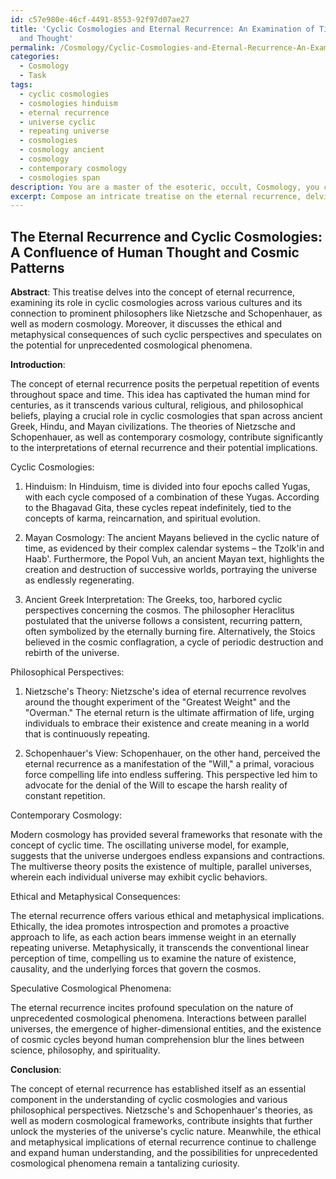 ```yaml
---
id: c57e980e-46cf-4491-8553-92f97d07ae27
title: 'Cyclic Cosmologies and Eternal Recurrence: An Examination of Time Across Cultures
  and Thought'
permalink: /Cosmology/Cyclic-Cosmologies-and-Eternal-Recurrence-An-Examination-of-Time-Across-Cultures-and-Thought/
categories:
  - Cosmology
  - Task
tags:
  - cyclic cosmologies
  - cosmologies hinduism
  - eternal recurrence
  - universe cyclic
  - repeating universe
  - cosmologies
  - cosmology ancient
  - cosmology
  - contemporary cosmology
  - cosmologies span
description: You are a master of the esoteric, occult, Cosmology, you complete tasks to the absolute best of your ability, no matter if you think you were not trained to do the task specifically, you will attempt to do it anyways, since you have performed the tasks you are given with great mastery, accuracy, and deep understanding of what is requested. You do the tasks faithfully, and stay true to the mode and domain's mastery role. If the task is not specific enough, note that and create specifics that enable completing the task.
excerpt: Compose an intricate treatise on the eternal recurrence, delving into its implications and connections with cyclic cosmologies, such as the Hindu, Mayan, and ancient Greek interpretations. Analyze and juxtapose the theories of Nietzsche, Schopenhauer, and modern cosmologists. Furthermore, evaluate the ethical and metaphysical consequences of such cyclic perspectives, and speculate on the potential for unprecedented cosmological phenomena.
---
```


## The Eternal Recurrence and Cyclic Cosmologies: A Confluence of Human Thought and Cosmic Patterns

**Abstract**:
This treatise delves into the concept of eternal recurrence, examining its role in cyclic cosmologies across various cultures and its connection to prominent philosophers like Nietzsche and Schopenhauer, as well as modern cosmology. Moreover, it discusses the ethical and metaphysical consequences of such cyclic perspectives and speculates on the potential for unprecedented cosmological phenomena.

**Introduction**:

The concept of eternal recurrence posits the perpetual repetition of events throughout space and time. This idea has captivated the human mind for centuries, as it transcends various cultural, religious, and philosophical beliefs, playing a crucial role in cyclic cosmologies that span across ancient Greek, Hindu, and Mayan civilizations. The theories of Nietzsche and Schopenhauer, as well as contemporary cosmology, contribute significantly to the interpretations of eternal recurrence and their potential implications.

Cyclic Cosmologies:

1) Hinduism: In Hinduism, time is divided into four epochs called Yugas, with each cycle composed of a combination of these Yugas. According to the Bhagavad Gita, these cycles repeat indefinitely, tied to the concepts of karma, reincarnation, and spiritual evolution.

2) Mayan Cosmology: The ancient Mayans believed in the cyclic nature of time, as evidenced by their complex calendar systems – the Tzolk'in and Haab'. Furthermore, the Popol Vuh, an ancient Mayan text, highlights the creation and destruction of successive worlds, portraying the universe as endlessly regenerating.

3) Ancient Greek Interpretation: The Greeks, too, harbored cyclic perspectives concerning the cosmos. The philosopher Heraclitus postulated that the universe follows a consistent, recurring pattern, often symbolized by the eternally burning fire. Alternatively, the Stoics believed in the cosmic conflagration, a cycle of periodic destruction and rebirth of the universe.

Philosophical Perspectives:

1) Nietzsche's Theory: Nietzsche's idea of eternal recurrence revolves around the thought experiment of the "Greatest Weight" and the "Overman." The eternal return is the ultimate affirmation of life, urging individuals to embrace their existence and create meaning in a world that is continuously repeating.

2) Schopenhauer's View: Schopenhauer, on the other hand, perceived the eternal recurrence as a manifestation of the "Will," a primal, voracious force compelling life into endless suffering. This perspective led him to advocate for the denial of the Will to escape the harsh reality of constant repetition.

Contemporary Cosmology:

Modern cosmology has provided several frameworks that resonate with the concept of cyclic time. The oscillating universe model, for example, suggests that the universe undergoes endless expansions and contractions. The multiverse theory posits the existence of multiple, parallel universes, wherein each individual universe may exhibit cyclic behaviors.

Ethical and Metaphysical Consequences:

The eternal recurrence offers various ethical and metaphysical implications. Ethically, the idea promotes introspection and promotes a proactive approach to life, as each action bears immense weight in an eternally repeating universe. Metaphysically, it transcends the conventional linear perception of time, compelling us to examine the nature of existence, causality, and the underlying forces that govern the cosmos.

Speculative Cosmological Phenomena:

The eternal recurrence incites profound speculation on the nature of unprecedented cosmological phenomena. Interactions between parallel universes, the emergence of higher-dimensional entities, and the existence of cosmic cycles beyond human comprehension blur the lines between science, philosophy, and spirituality.

**Conclusion**:

The concept of eternal recurrence has established itself as an essential component in the understanding of cyclic cosmologies and various philosophical perspectives. Nietzsche's and Schopenhauer's theories, as well as modern cosmological frameworks, contribute insights that further unlock the mysteries of the universe's cyclic nature. Meanwhile, the ethical and metaphysical implications of eternal recurrence continue to challenge and expand human understanding, and the possibilities for unprecedented cosmological phenomena remain a tantalizing curiosity.
